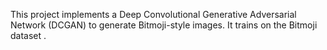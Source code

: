 This project implements a Deep Convolutional Generative Adversarial Network (DCGAN) to generate Bitmoji-style images. It trains on the Bitmoji dataset .
